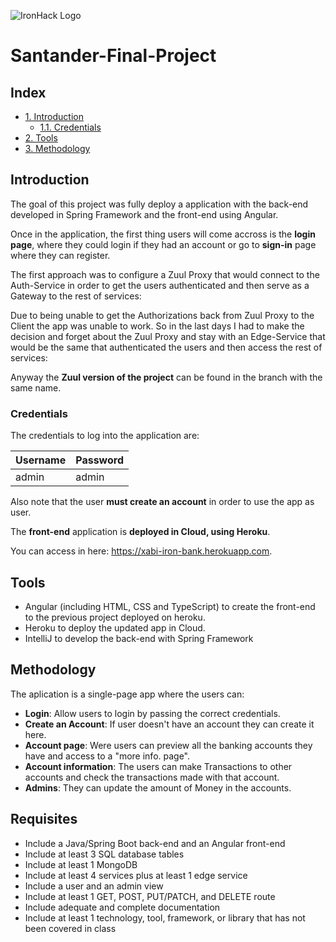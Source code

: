 
![IronHack Logo](https://s3-eu-west-1.amazonaws.com/ih-materials/uploads/upload_d5c5793015fec3be28a63c4fa3dd4d55.png)

# Santander-Final-Project

## Index
* [1. Introduction](#introduction)
  * [1.1. Credentials](#credentials)
* [2. Tools](#tools)
* [3. Methodology](#methodology)

## Introduction
The goal of this project was fully deploy a application with the back-end developed in Spring Framework and the front-end using Angular.

Once in the application, the first thing users will come accross is the **login page**, where they could login if they had an account or go to **sign-in** page
where they can register.

The first approach was to configure a Zuul Proxy that would connect to the Auth-Service in order to get the users authenticated and then serve as a Gateway to the rest of services:


Due to being unable to get the Authorizations back from Zuul Proxy to the Client the app was unable to work. So in the last days I had to make the decision and forget about the Zuul Proxy and stay with an Edge-Service that would be the same that authenticated the users and then access the rest of services:


Anyway the **Zuul version of the project** can be found in the branch with the same name.

### Credentials
The credentials to log into the application are:

| Username | Password |
| ------ | --------------- |
| admin   | admin | 

Also note that the user **must create an account** in order to use the app as user.

The **front-end** application is **deployed in Cloud, using Heroku**.

You can access in here: https://xabi-iron-bank.herokuapp.com.

## Tools
- Angular (including HTML, CSS and TypeScript) to create the front-end to the previous project deployed on heroku.
- Heroku to deploy the updated app in Cloud.
- IntelliJ to develop the back-end with Spring Framework

## Methodology
The aplication is a single-page app where the users can:
* **Login**: Allow users to login by passing the correct credentials.
* **Create an Account**: If user doesn't have an account they can create it here.
* **Account page**: Were users can preview all the banking accounts they have and access to a "more info. page".
* **Account information**: The users can make Transactions to other accounts and check the transactions made with that account.
* **Admins**: They can update the amount of Money in the accounts.

## Requisites
* Include a Java/Spring Boot back-end and an Angular front-end
* Include at least 3 SQL database tables
* Include at least 1 MongoDB
* Include at least 4 services plus at least 1 edge service
* Include a user and an admin view
* Include at least 1 GET, POST, PUT/PATCH, and DELETE route
* Include adequate and complete documentation
* Include at least 1 technology, tool, framework, or library that has not been covered in class


